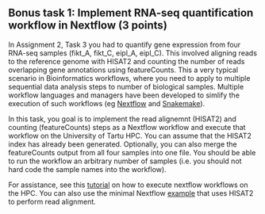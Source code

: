 ## Bonus task 1: Implement RNA-seq quantification workflow in Nextflow (3 points)

In Assignment 2, Task 3 you had to quantify gene expression from four RNA-seq samples (fikt_A, fikt_C, eipl_A, eipl_C). This involved aligning reads to the reference genome with HISAT2 and counting the number of reads overlapping gene annotations using featureCounts. This a very typical scenario in Bioinformatics workflows, where you need to apply to multiple sequential data analysis steps to number of biological samples. Multiple workflow languages and managers have been developed to simlify the execution of such workflows (eg [Nextflow](https://www.nextflow.io/) and [Snakemake](https://snakemake.readthedocs.io/en/v5.10.0/)).

In this task, you goal is to implement the read alignemnt (HISAT2) and counting (featureCounts) steps as a Nextflow workflow and execute that workflow on the University of Tartu HPC. You can assume that the HISAT2 index has already been generated. Optionally, you can also merge the featureCounts output from all four samples into one file. You should be able to run the workflow an arbitrary number of samples (i.e. you should not hard code the sample names into the workflow).

For assistance, see this [tutorial](https://github.com/AlasooLab/onboarding/blob/main/resources/nextflow.md) on how to execute nextflow workflows on the HPC. You can also use the minimal Nextflow [example](https://github.com/kauralasoo/MTAT.03.239_Bioinformatics/tree/master/Nextflow_example) that uses HISAT2 to perform read alignment. 


